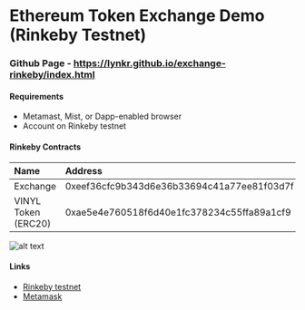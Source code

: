 # Ethereum Token Exchange Demo (Rinkeby Testnet)

### Github Page - https://lynkr.github.io/exchange-rinkeby/index.html

#### Requirements
* Metamast, Mist, or Dapp-enabled browser
* Account on Rinkeby testnet

#### Rinkeby Contracts
|Name|Address|
|:---|:---|
|Exchange|0xeef36cfc9b343d6e36b33694c41a77ee81f03d7f|
|VINYL Token (ERC20)|0xae5e4e760518f6d40e1fc378234c55ffa89a1cf9|


![alt text](https://github.com/lynkr/exchange-rinkeby/blob/master/img/exchange.png "Token Trading")


#### Links
* [Rinkeby testnet](https://rinkeby.io/)
* [Metamask](https://metamask.io/)

